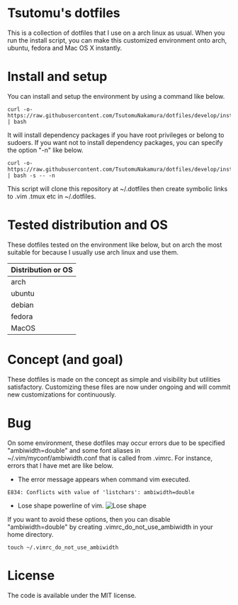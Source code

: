 # Tsutomu's dotfiles
This is a collection of dotfiles that I use on a arch linux as usual.
When you run the install script, you can make this customized environment onto arch, ubuntu, fedora and Mac OS X instantly.

# Install and setup
You can install and setup the environment by using a command like below.

```
curl -o- https://raw.githubusercontent.com/TsutomuNakamura/dotfiles/develop/install.sh | bash
```

It will install dependency packages if you have root privileges or belong to sudoers.
If you want not to install dependency packages, you can specify the option "-n" like below.

```
curl -o- https://raw.githubusercontent.com/TsutomuNakamura/dotfiles/develop/install.sh | bash -s -- -n
```

This script will clone this repository at ~/.dotfiles then create symbolic links to .vim .tmux etc in ~/.dotfiles.

# Tested distribution and OS
These dotfiles tested on the environment like below, but on arch the most suitable for because I usually use arch linux and use them.

| Distribution or OS |
| ------------------ |
| arch               |
| ubuntu             |
| debian             |
| fedora             |
| MacOS              |

# Concept (and goal)
These dotfiles is made on the concept as simple and visibility but utilities satisfactory.
Customizing these files are now under ongoing and will commit new customizations for continuously.

# Bug
On some environment, these dotfiles may occur errors due to be specified "ambiwidth=double" and some font aliases in ~/.vim/myconf/ambiwidth.conf that is called from .vimrc.
For instance, errors that I have met are like below.

+ The error message appears when command vim executed.
```
E834: Conflicts with value of 'listchars': ambiwidth=double
```
+ Lose shape powerline of vim.
![Lose shape](https://github.com/TsutomuNakamura/dotfiles/wiki/img/lose_shape_powerline00.png)

If you want to avoid these options, then you can disable "ambiwidth=double" by creating .vimrc_do_not_use_ambiwidth in your home directory.

```
touch ~/.vimrc_do_not_use_ambiwidth
```

# License
The code is available under the MIT license.


